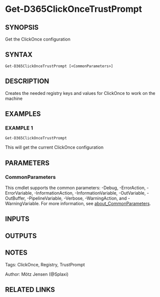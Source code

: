 ﻿---
external help file: d365fo.tools-help.xml
Module Name: d365fo.tools
online version:
schema: 2.0.0
---

# Get-D365ClickOnceTrustPrompt

## SYNOPSIS
Get the ClickOnce configuration

## SYNTAX

```
Get-D365ClickOnceTrustPrompt [<CommonParameters>]
```

## DESCRIPTION
Creates the needed registry keys and values for ClickOnce to work on the machine

## EXAMPLES

### EXAMPLE 1
```
Get-D365ClickOnceTrustPrompt
```

This will get the current ClickOnce configuration

## PARAMETERS

### CommonParameters
This cmdlet supports the common parameters: -Debug, -ErrorAction, -ErrorVariable, -InformationAction, -InformationVariable, -OutVariable, -OutBuffer, -PipelineVariable, -Verbose, -WarningAction, and -WarningVariable. For more information, see [about_CommonParameters](http://go.microsoft.com/fwlink/?LinkID=113216).

## INPUTS

## OUTPUTS

## NOTES
Tags: ClickOnce, Registry, TrustPrompt

Author: Mötz Jensen (@Splaxi)

## RELATED LINKS

